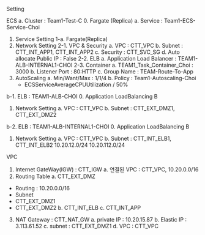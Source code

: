 Setting



ECS
a. Cluster : Team1-Test-C
 0. Fargate (Replica)
 a. Service : Team1-ECS-Service-Choi
  1. Service Setting
   1-a. Fargate(Replica)
  2. Network Setting
   2-1. VPC & Security
    a. VPC            : CTT_VPC
    b. Subnet         : CTT_INT_APP1, CTT_INT_APP2
    c. Security       : CTT_SVC_SG
    d. Auto allocate Public IP : False
   2-2. ELB
    a. Application Load Balancer : TEAM1-ALB-INTERNAL1-CHOI
   2-3. Container
    a. TEAM1_Task_Container_Choi : 3000
    b. Listener Port : 80:HTTP
    c. Group Name : TEAM-Route-To-App
  3. AutoScaling
    a. Min/Want/Max : 1/1/4
    b. Policy       : Team1-Autoscaling-Choi
     - ECSServiceAverageCPUUtilization / 50%

b-1. ELB : TEAM1-ALB-CHOI
 0. Application LoadBalancing B
 1. Network Setting
  a. VPC : CTT_VPC
  b. Subnet : CTT_EXT_DMZ1, CTT_EXT_DMZ2

b-2. ELB : TEAM1-ALB-INTERNAL1-CHOI
 0. Application LoadBalancing B
 1. Network Setting
  a. VPC : CTT_VPC
  b. Subnet : CTT_INT_ELB1, CTT_INT_ELB2
             10.20.12.0/24  10.20.112.0/24






VPC
1. Internet GateWay(IGW) : CTT_IGW
 a. 연결된 VPC : CTT_VPC, 10.20.0.0/16
2. Routing Table
 a. CTT_EXT_DMZ
  - Routing : 10.20.0.0/16
  - Subnet
   - CTT_EXT_DMZ1
   - CTT_EXT_DMZ2
 b. CTT_INT_ELB
 c. CTT_INT_APP
3. NAT Gateway : CTT_NAT_GW
 a. private IP : 10.20.15.87
 b. Elastic IP : 3.113.61.52
 c. subnet     : CTT_EXT_DMZ1
 d. VPC        : CTT_VPC
